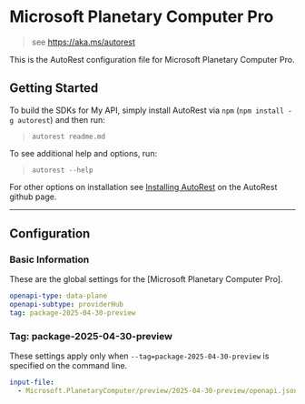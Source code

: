 # Microsoft Planetary Computer Pro

> see https://aka.ms/autorest

This is the AutoRest configuration file for Microsoft Planetary Computer Pro.

## Getting Started

To build the SDKs for My API, simply install AutoRest via `npm` (`npm install -g autorest`) and then run:

> `autorest readme.md`

To see additional help and options, run:

> `autorest --help`

For other options on installation see [Installing AutoRest](https://aka.ms/autorest/install) on the AutoRest github page.

---

## Configuration

### Basic Information

These are the global settings for the [Microsoft Planetary Computer Pro].

```yaml
openapi-type: data-plane
openapi-subtype: providerHub
tag: package-2025-04-30-preview
```

### Tag: package-2025-04-30-preview

These settings apply only when `--tag=package-2025-04-30-preview` is specified on the command line.

```yaml $(tag) == 'package-2025-04-30-preview'
input-file:
  - Microsoft.PlanetaryComputer/preview/2025-04-30-preview/openapi.json
```
